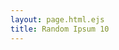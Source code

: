 ```yaml
---
layout: page.html.ejs
title: Random Ipsum 10
---
```


<lorem-ipsum type="paragraphs" count="10"></lorem-ipsum>